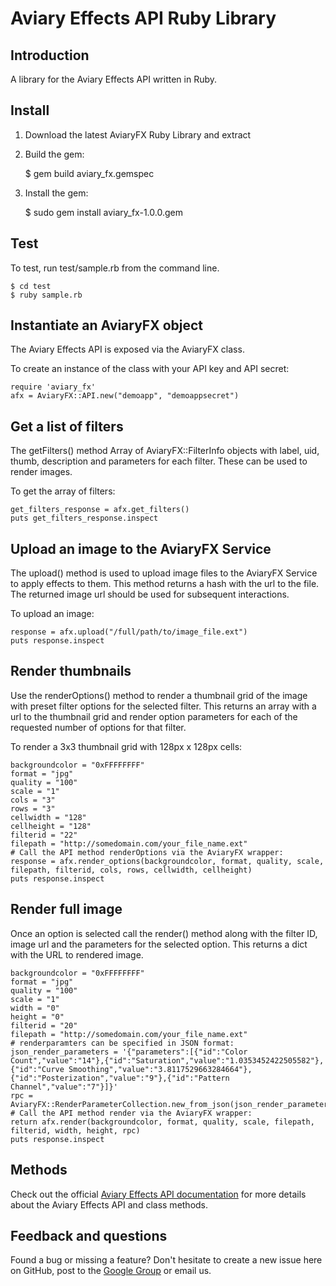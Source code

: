 # Aviary Effects API Ruby Library

## Introduction

A library for the Aviary Effects API written in Ruby.

## Install

1. Download the latest AviaryFX Ruby Library and extract
2. Build the gem:

    $ gem build aviary_fx.gemspec

3. Install the gem:

    $ sudo gem install aviary_fx-1.0.0.gem

## Test

To test, run test/sample.rb from the command line.

    $ cd test
    $ ruby sample.rb

## Instantiate an AviaryFX object

The Aviary Effects API is exposed via the AviaryFX class.

To create an instance of the class with your API key and API secret:

    require 'aviary_fx'
    afx = AviaryFX::API.new("demoapp", "demoappsecret")

## Get a list of filters

The getFilters() method Array of AviaryFX::FilterInfo objects with label, uid, thumb, description and parameters for each filter. These can be used to render images.

To get the array of filters:

    get_filters_response = afx.get_filters()
    puts get_filters_response.inspect

## Upload an image to the AviaryFX Service

The upload() method is used to upload image files to the AviaryFX Service to apply effects to them. This method returns a hash with the url to the file. The returned image url should be used for subsequent interactions.

To upload an image:

    response = afx.upload("/full/path/to/image_file.ext")
    puts response.inspect

## Render thumbnails

Use the renderOptions() method to render a thumbnail grid of the image with preset filter options for the selected filter. This returns an array with a url to the thumbnail grid and render option parameters for each of the requested number of options for that filter.

To render a 3x3 thumbnail grid with 128px x 128px cells:

    backgroundcolor = "0xFFFFFFFF"
    format = "jpg"
    quality = "100"
    scale = "1"
    cols = "3"
    rows = "3"
    cellwidth = "128"
    cellheight = "128"
    filterid = "22"
    filepath = "http://somedomain.com/your_file_name.ext"
    # Call the API method renderOptions via the AviaryFX wrapper:
    response = afx.render_options(backgroundcolor, format, quality, scale, filepath, filterid, cols, rows, cellwidth, cellheight)
    puts response.inspect

## Render full image

Once an option is selected call the render() method along with the filter ID, image url and the parameters for the selected option. This returns a dict with the URL to rendered image.

    backgroundcolor = "0xFFFFFFFF"
    format = "jpg"
    quality = "100"
    scale = "1"
    width = "0"
    height = "0"
    filterid = "20"
    filepath = "http://somedomain.com/your_file_name.ext"
    # renderparamters can be specified in JSON format:
    json_render_parameters = '{"parameters":[{"id":"Color Count","value":"14"},{"id":"Saturation","value":"1.0353452422505582"},{"id":"Curve Smoothing","value":"3.8117529663284664"},{"id":"Posterization","value":"9"},{"id":"Pattern Channel","value":"7"}]}'
    rpc = AviaryFX::RenderParameterCollection.new_from_json(json_render_parameters)
    # Call the API method render via the AviaryFX wrapper:
    return afx.render(backgroundcolor, format, quality, scale, filepath, filterid, width, height, rpc)
    puts response.inspect

## Methods

Check out the official [Aviary Effects API documentation](http://developers.aviary.com/effects-api) for more details about the Aviary Effects API and class methods.

## Feedback and questions

Found a bug or missing a feature? Don't hesitate to create a new issue here on GitHub, post to the [Google Group](http://groups.google.com/group/aviaryapi) or email us.


